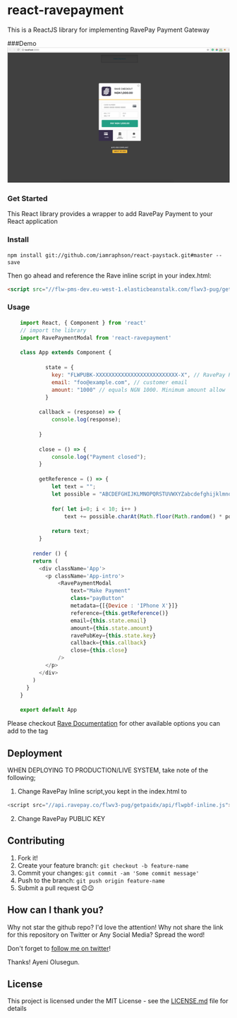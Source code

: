 # react-ravepayment

This is a ReactJS library for implementing RavePay Payment Gateway

###Demo
![Alt text](React_App.png?raw=true "Demo Image")

### Get Started

This React library provides a wrapper to add RavePay Payment to your React application

### Install
```
npm install git://github.com/iamraphson/react-paystack.git#master --save
```

Then go ahead and reference the Rave inline script in your index.html:
```html
<script src="//flw-pms-dev.eu-west-1.elasticbeanstalk.com/flwv3-pug/getpaidx/api/flwpbf-inline.js"></script>
```

### Usage

```javascript
    import React, { Component } from 'react'
    // import the library
    import RavePaymentModal from 'react-ravepayment'
    
    class App extends Component {
    
    		state = {
    		  key: "FLWPUBK-XXXXXXXXXXXXXXXXXXXXXXXXXX-X", // RavePay PUBLIC KEY
    		  email: "foo@example.com", // customer email
    		  amount: "1000" // equals NGN 1000. Minimum amount allow  of NGN500,
    	    }
    
    	  callback = (response) => {
    		  console.log(response);
    
    	  }
    
    	  close = () => {
    		  console.log("Payment closed");
    	  }
    
    	  getReference = () => {
    		  let text = "";
    		  let possible = "ABCDEFGHIJKLMNOPQRSTUVWXYZabcdefghijklmnopqrstuvwxyz0123456789-.=";
    
    		  for( let i=0; i < 10; i++ )
    			  text += possible.charAt(Math.floor(Math.random() * possible.length));
    
    		  return text;
    	  }
    
    	render () {
        return (
          <div className='App'>
            <p className='App-intro'>
    	        <RavePaymentModal
    		        text="Make Payment"
    		        class="payButton"
    		        metadata={[{Device : 'IPhone X'}]}
    		        reference={this.getReference()}
    		        email={this.state.email}
    		        amount={this.state.amount}
    		        ravePubKey={this.state.key}
    		        callback={this.callback}
    		        close={this.close}
    	        />
            </p>
          </div>
        )
      }
    }
    
    export default App
```

Please checkout [Rave Documentation](https://flutterwavedevelopers.readme.io/docs/rave-inline-js#section-parameter-reference) for other available options you can add to the tag


## Deployment
WHEN DEPLOYING TO PRODUCTION/LIVE SYSTEM, take note of the following;
1) Change RavePay Inline script,you kept in the index.html to 
```javascript
<script src="//api.ravepay.co/flwv3-pug/getpaidx/api/flwpbf-inline.js"></script>
```
2) Change RavePay PUBLIC KEY 

## Contributing
1. Fork it!
2. Create your feature branch: `git checkout -b feature-name`
3. Commit your changes: `git commit -am 'Some commit message'`
4. Push to the branch: `git push origin feature-name`
5. Submit a pull request 😉😉

## How can I thank you?

Why not star the github repo? I'd love the attention! Why not share the link for this repository on Twitter or Any Social Media? Spread the word!

Don't forget to [follow me on twitter](https://twitter.com/iamraphson)!

Thanks!
Ayeni Olusegun.

## License
This project is licensed under the MIT License - see the [LICENSE.md](LICENSE.md) file for details